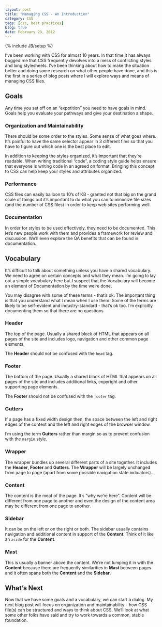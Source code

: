 ```yaml
---
layout: post
title: "Managing CSS - An Introduction"
category: CSS
tags: [css, best practices]
blog: true
date: February 23, 2012
---
```

{% include JB/setup %}

I’ve been working with CSS for almost 10 years. In that time it has always bugged me that CSS frequently devolves into a mess of conflicting styles and long stylesheets. I’ve been thinking about how to make the situation better and doing some research on what other people have done, and this is the first in a series of blog posts where I will explore ways and means of managing CSS files.

## Goals

Any time you set off on an “expotition” you need to have goals in mind. Goals help you evaluate your pathways and give your destination a shape.

### Organization and Maintainability

There should be some order to the styles. Some sense of what goes where. It’s painful to have the same selector appear in 3 different files so that you have to figure out which one is the best place to edit.

In addition to keeping the styles organized, it’s important that they’re readable. When writing traditional “code”, a coding style guide helps ensure that everyone is writing code in an agreed on format. Bringing this concept to CSS can help keep your styles and attributes organized.

### Performance

CSS files can easily balloon to 10’s of KB - granted not that big on the grand scale of things but it’s important to do what you can to minimize file sizes (and the number of CSS files) in order to keep web sites performing well.

### Documentation

In order for styles to be used effectively, they need to be documented. This let’s new people work with them and provides a framework for review and discussion. We’ll even explore the QA benefits that can be found in documentation.

## Vocabulary

It’s difficult to talk about something unless you have a shared vocabulary. We need to agree on certain concepts and what they mean. I’m going to lay out a simple vocabulary here but I suspect that the Vocabulary will become an element of Documentation by the time we’re done.

You may disagree with some of these terms - that’s ok. The important thing is that you understand what I mean when I use them. Some of the terms are likely to be self-evident and industry-standard - that’s ok too. I’m explicitly documenting them so that there are no questions.

### Header

The top of the page. Usually a shared block of HTML that appears on all pages of the site and includes logo, navigation and other common page elements.

The **Header** should not be confused with the <code>head</code> tag.

### Footer

The bottom of the page. Usually a shared block of HTML that appears on all pages of the site and includes additional links, copyright and other supporting page elements.

The **Footer** should not be confused with the <code>footer</code> tag.

### Gutters

If a page has a fixed width design then, the space between the left and right edges of the content and the left and right edges of the browser window.

I’m using the term **Gutters** rather than margin so as to prevent confusion with the <code>margin</code> style.

### Wrapper

The wrapper bundles up several different parts of a site together. It includes the **Header**, **Footer** and **Gutters**. The **Wrapper** will be largely unchanged from page to page (apart from some possible navigation state indicators).

### Content

The content is the meat of the page. It’s “why we’re here”. Content will be different from one page to another and even the design of the content area may be different from one page to another.

### Sidebar

It can be on the left or on the right or both. The sidebar usually contains navigation and additional content in support of the **Content**. Think of it like an <code>aside</code> for the **Content**.

### Mast

This is usually a banner above the content. We’re not lumping it in with the **Content** because there are frequently similarities in **Mast** between pages and it often spans both the **Content** and the **Sidebar**.

## What’s Next

Now that we have some goals and a vocabulary, we can start a dialog. My next blog post will focus on organization and maintainability - how CSS file(s) can be structured and ways to think about CSS. We’ll look at what some other folks have said and try to work towards a common, stable foundation.